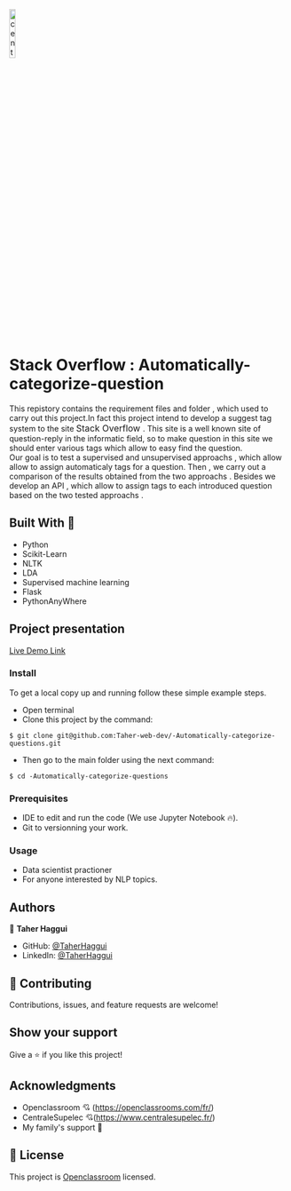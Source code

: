<img src = "https://www.ladn.eu/wp-content/uploads/2017/04/openclassrooms-supelec.png" alt="centrale logo" width="15%">

# Stack Overflow : Automatically-categorize-question
This repistory contains the requirement files and folder , which used to carry out this project.In fact this project intend to develop a suggest tag system to the site <font size=3> Stack Overflow </font>. This site is a well known site of question-reply in the informatic field, so to make question in this site we should enter various tags which allow to easy find the question.  
Our goal is to test a supervised and unsupervised approachs , which allow allow to assign automaticaly tags for a question. Then , we carry out a comparison of the results obtained from the two approachs . Besides we develop an API , which allow to assign tags to each introduced question based on the two tested approachs .  

## Built With 🔨

- Python 
- Scikit-Learn
- NLTK
- LDA
- Supervised machine learning
- Flask 
- PythonAnyWhere 

## Project presentation

[Live Demo Link](https://www.youtube.com/watch?v=4ftJ4hvXRXQ&list=PLl2tX_AjHqW9WcJ9BQPbli0Cy0sTJIRSU&index=2)

### Install

To get a local copy up and running follow these simple example steps.
- Open terminal
- Clone this project by the command: 

```
$ git clone git@github.com:Taher-web-dev/-Automatically-categorize-questions.git
```

- Then go to the main folder using the next command:

```
$ cd -Automatically-categorize-questions
```

### Prerequisites

- IDE to edit and run the code (We use Jupyter Notebook 🔥).
- Git to versionning your work.


### Usage

- Data scientist practioner
- For anyone interested by NLP topics.


## Authors

👤 **Taher Haggui**

- GitHub: [@TaherHaggui](https://github.com/Taher-web-dev)
- LinkedIn: [@TaherHaggui](https://www.linkedin.com/in/taher-haggui-66b5a6198/)


## 🤝 Contributing

Contributions, issues, and feature requests are welcome!



## Show your support

Give a ⭐️ if you like this project!


## Acknowledgments
- Openclassroom  💘 (https://openclassrooms.com/fr/)
- CentraleSupelec 💘(https://www.centralesupelec.fr/)
- My family's support 🙌

## 📝 License

This project is [Openclassroom](https://openclassrooms.com/fr/) licensed.
  
